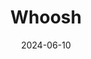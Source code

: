 ---  
layout: startup_page  
title: "Whoosh"  
id: "whoosh.io"  
permalink: "/whooshwhoosh.io06102024/"  
website: "https://www.whoosh.io/"  
funding_round: "Series A"  
funding_amount: "$10.3M"  
investors: "AlleyCorp, 8VC, Alaris Capital, Bienville, Craft Ventures, Eberg Capital, Operator Partners, Raptor Group, Larry Fitzgerald Jr., Alison Lee, Howard Lindzon, Kurt Kitayama, Andy Roddick, Mike Walrath"  
about: "Whoosh provides advanced reservation and operations software for managing golf courses and clubhouses. Their cloud-based solution streamlines workflows, enhances hospitality, and improves member communication, offering intuitive tools for private and public facilities. The platform integrates with other systems to provide an omni-channel data experience."  
markets: "Golf, Hospitality, Technology"  
hq: "New York, New York, United States"  
founded_year: "2020"  
linkedin: "https://www.linkedin.com/company/whooshinc"  
twitter: "https://twitter.com/whooshgolf"  
instagram: ""  
facebook: "https://www.facebook.com/whooshgolf/"  
crunchbase: "https://www.crunchbase.com/organization/whoosh-1ea7"  
pitchbook: "https://pitchbook.com/profiles/company/460134-91"  

date_display: "10-Jun-2024"  
date: "2024-06-10"

# SEO Optimization  
meta_title: "Whoosh - Series A Funding ($10.3M)"  
meta_description: "Whoosh, Whoosh provides advanced reservation and operations software for managing golf courses and clubhouses. Their cloud-based solution streamlines workflow..."  
meta_keywords: "Whoosh, Golf, Hospitality, Technology, Series A funding"  
canonical_url: "https://startup.projectstartups.com/whooshwhoosh.io06102024/"  
---